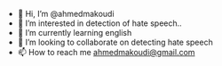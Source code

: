- 👋 Hi, I’m @ahmedmakoudi
- 👀 I’m interested in detection of hate speech..
- 🌱 I’m currently learning english
- 💞️ I’m looking to collaborate on detecting hate speech
- 📫 How to reach me ahmedmakoudi@gmail.com

<!---
ahmedmakoudi/ahmedmakoudi is a ✨ special ✨ repository because its `README.md` (this file) appears on your GitHub profile.
You can click the Preview link to take a look at your changes.
--->
